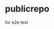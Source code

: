 # publicrepo
for e2e test




















































































































































































































































































































































































































































































































































































































































































































































































































































































































































































































































































































































































































































































































































































































































































































































































































































































































































































































































































































































































































































































































































































































































































































































































































































































































































































































































































































































































































































































































































































































































































































































